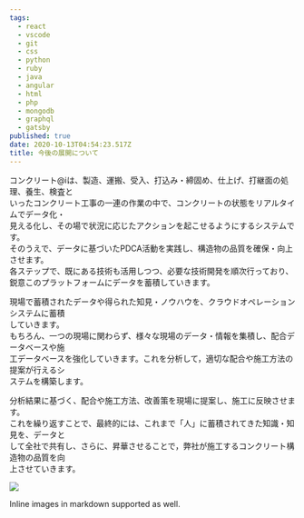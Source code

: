 ```yaml
---
tags:
  - react
  - vscode
  - git
  - css
  - python
  - ruby
  - java
  - angular
  - html
  - php
  - mongodb
  - graphql
  - gatsby
published: true
date: 2020-10-13T04:54:23.517Z
title: 今後の展開について
---
```

コンクリート@iは、製造、運搬、受入、打込み・締固め、仕上げ、打継面の処理、養生、検査と<br>
いったコンクリート工事の一連の作業の中で、コンクリートの状態をリアルタイムでデータ化・<br>
見える化し、その場で状況に応じたアクションを起こせるようにするシステムです。<br>
そのうえで、データに基づいたPDCA活動を実践し、構造物の品質を確保・向上させます。<br>
各ステップで、既にある技術も活用しつつ、必要な技術開発を順次行っており、<br>
鋭意このプラットフォームにデータを蓄積していきます。<br>

現場で蓄積されたデータや得られた知見・ノウハウを、クラウドオペレーションシステムに蓄積<br>
していきます。<br>
もちろん、一つの現場に関わらず、様々な現場のデータ・情報を集積し、配合データベースや施<br>
工データベースを強化していきます。これを分析して，適切な配合や施工方法の提案が行えるシ<br>
ステムを構築します。

分析結果に基づく、配合や施工方法、改善策を現場に提案し、施工に反映させます。<br>
これを繰り返すことで、最終的には、これまで「人」に蓄積されてきた知識・知見を、データと<br>
して全社で共有し、さらに、昇華させることで，弊社が施工するコンクリート構造物の品質を向<br>
上させていきます。<br>

![](public\static\4a9773549091c227cd2eb82ccd9c5e3a/CONCRETE@i_001.png)

Inline images in markdown supported as well.